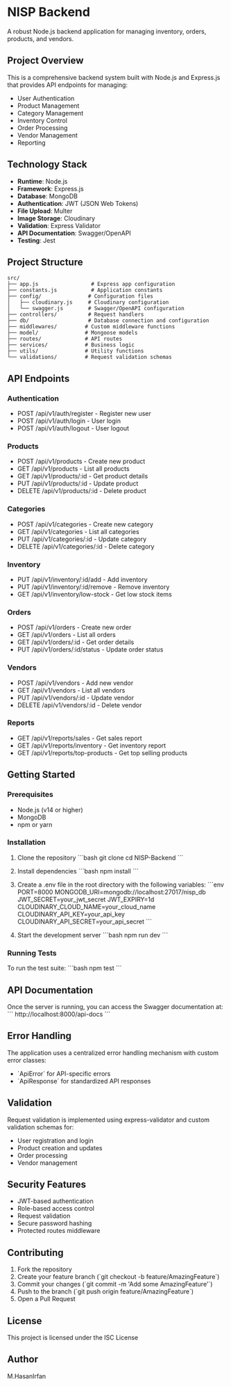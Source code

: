 # NISP Backend

A robust Node.js backend application for managing inventory, orders, products, and vendors.

## Project Overview

This is a comprehensive backend system built with Node.js and Express.js that provides API endpoints for managing:
- User Authentication
- Product Management
- Category Management
- Inventory Control
- Order Processing
- Vendor Management
- Reporting

## Technology Stack

- **Runtime**: Node.js
- **Framework**: Express.js
- **Database**: MongoDB
- **Authentication**: JWT (JSON Web Tokens)
- **File Upload**: Multer
- **Image Storage**: Cloudinary
- **Validation**: Express Validator
- **API Documentation**: Swagger/OpenAPI
- **Testing**: Jest

## Project Structure

```
src/
├── app.js                 # Express app configuration
├── constants.js           # Application constants
├── config/               # Configuration files
│   ├── cloudinary.js     # Cloudinary configuration
│   └── swagger.js        # Swagger/OpenAPI configuration
├── controllers/          # Request handlers
├── db/                   # Database connection and configuration
├── middlewares/         # Custom middleware functions
├── model/               # Mongoose models
├── routes/              # API routes
├── services/            # Business logic
├── utils/               # Utility functions
└── validations/         # Request validation schemas
```

## API Endpoints

### Authentication
- POST /api/v1/auth/register - Register new user
- POST /api/v1/auth/login - User login
- POST /api/v1/auth/logout - User logout

### Products
- POST /api/v1/products - Create new product
- GET /api/v1/products - List all products
- GET /api/v1/products/:id - Get product details
- PUT /api/v1/products/:id - Update product
- DELETE /api/v1/products/:id - Delete product

### Categories
- POST /api/v1/categories - Create new category
- GET /api/v1/categories - List all categories
- PUT /api/v1/categories/:id - Update category
- DELETE /api/v1/categories/:id - Delete category

### Inventory
- PUT /api/v1/inventory/:id/add - Add inventory
- PUT /api/v1/inventory/:id/remove - Remove inventory
- GET /api/v1/inventory/low-stock - Get low stock items

### Orders
- POST /api/v1/orders - Create new order
- GET /api/v1/orders - List all orders
- GET /api/v1/orders/:id - Get order details
- PUT /api/v1/orders/:id/status - Update order status

### Vendors
- POST /api/v1/vendors - Add new vendor
- GET /api/v1/vendors - List all vendors
- PUT /api/v1/vendors/:id - Update vendor
- DELETE /api/v1/vendors/:id - Delete vendor

### Reports
- GET /api/v1/reports/sales - Get sales report
- GET /api/v1/reports/inventory - Get inventory report
- GET /api/v1/reports/top-products - Get top selling products

## Getting Started

### Prerequisites

- Node.js (v14 or higher)
- MongoDB
- npm or yarn

### Installation

1. Clone the repository
\`\`\`bash
git clone <repository-url>
cd NISP-Backend
\`\`\`

2. Install dependencies
\`\`\`bash
npm install
\`\`\`

3. Create a .env file in the root directory with the following variables:
\`\`\`env
PORT=8000
MONGODB_URI=mongodb://localhost:27017/nisp_db
JWT_SECRET=your_jwt_secret
JWT_EXPIRY=1d
CLOUDINARY_CLOUD_NAME=your_cloud_name
CLOUDINARY_API_KEY=your_api_key
CLOUDINARY_API_SECRET=your_api_secret
\`\`\`

4. Start the development server
\`\`\`bash
npm run dev
\`\`\`

### Running Tests

To run the test suite:
\`\`\`bash
npm test
\`\`\`

## API Documentation

Once the server is running, you can access the Swagger documentation at:
\`\`\`
http://localhost:8000/api-docs
\`\`\`

## Error Handling

The application uses a centralized error handling mechanism with custom error classes:
- \`ApiError\` for API-specific errors
- \`ApiResponse\` for standardized API responses

## Validation

Request validation is implemented using express-validator and custom validation schemas for:
- User registration and login
- Product creation and updates
- Order processing
- Vendor management

## Security Features

- JWT-based authentication
- Role-based access control
- Request validation
- Secure password hashing
- Protected routes middleware

## Contributing

1. Fork the repository
2. Create your feature branch (\`git checkout -b feature/AmazingFeature\`)
3. Commit your changes (\`git commit -m 'Add some AmazingFeature'\`)
4. Push to the branch (\`git push origin feature/AmazingFeature\`)
5. Open a Pull Request

## License

This project is licensed under the ISC License

## Author

M.HasanIrfan
